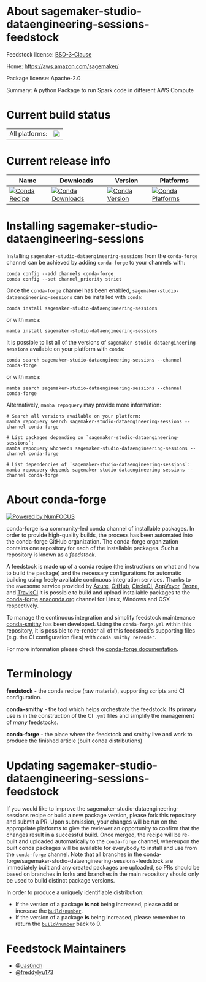 About sagemaker-studio-dataengineering-sessions-feedstock
=========================================================

Feedstock license: [BSD-3-Clause](https://github.com/conda-forge/sagemaker-studio-dataengineering-sessions-feedstock/blob/main/LICENSE.txt)

Home: https://aws.amazon.com/sagemaker/

Package license: Apache-2.0

Summary: A python Package to run Spark code in different AWS Compute

Current build status
====================


<table><tr><td>All platforms:</td>
    <td>
      <a href="https://dev.azure.com/conda-forge/feedstock-builds/_build/latest?definitionId=24989&branchName=main">
        <img src="https://dev.azure.com/conda-forge/feedstock-builds/_apis/build/status/sagemaker-studio-dataengineering-sessions-feedstock?branchName=main">
      </a>
    </td>
  </tr>
</table>

Current release info
====================

| Name | Downloads | Version | Platforms |
| --- | --- | --- | --- |
| [![Conda Recipe](https://img.shields.io/badge/recipe-sagemaker--studio--dataengineering--sessions-green.svg)](https://anaconda.org/conda-forge/sagemaker-studio-dataengineering-sessions) | [![Conda Downloads](https://img.shields.io/conda/dn/conda-forge/sagemaker-studio-dataengineering-sessions.svg)](https://anaconda.org/conda-forge/sagemaker-studio-dataengineering-sessions) | [![Conda Version](https://img.shields.io/conda/vn/conda-forge/sagemaker-studio-dataengineering-sessions.svg)](https://anaconda.org/conda-forge/sagemaker-studio-dataengineering-sessions) | [![Conda Platforms](https://img.shields.io/conda/pn/conda-forge/sagemaker-studio-dataengineering-sessions.svg)](https://anaconda.org/conda-forge/sagemaker-studio-dataengineering-sessions) |

Installing sagemaker-studio-dataengineering-sessions
====================================================

Installing `sagemaker-studio-dataengineering-sessions` from the `conda-forge` channel can be achieved by adding `conda-forge` to your channels with:

```
conda config --add channels conda-forge
conda config --set channel_priority strict
```

Once the `conda-forge` channel has been enabled, `sagemaker-studio-dataengineering-sessions` can be installed with `conda`:

```
conda install sagemaker-studio-dataengineering-sessions
```

or with `mamba`:

```
mamba install sagemaker-studio-dataengineering-sessions
```

It is possible to list all of the versions of `sagemaker-studio-dataengineering-sessions` available on your platform with `conda`:

```
conda search sagemaker-studio-dataengineering-sessions --channel conda-forge
```

or with `mamba`:

```
mamba search sagemaker-studio-dataengineering-sessions --channel conda-forge
```

Alternatively, `mamba repoquery` may provide more information:

```
# Search all versions available on your platform:
mamba repoquery search sagemaker-studio-dataengineering-sessions --channel conda-forge

# List packages depending on `sagemaker-studio-dataengineering-sessions`:
mamba repoquery whoneeds sagemaker-studio-dataengineering-sessions --channel conda-forge

# List dependencies of `sagemaker-studio-dataengineering-sessions`:
mamba repoquery depends sagemaker-studio-dataengineering-sessions --channel conda-forge
```


About conda-forge
=================

[![Powered by
NumFOCUS](https://img.shields.io/badge/powered%20by-NumFOCUS-orange.svg?style=flat&colorA=E1523D&colorB=007D8A)](https://numfocus.org)

conda-forge is a community-led conda channel of installable packages.
In order to provide high-quality builds, the process has been automated into the
conda-forge GitHub organization. The conda-forge organization contains one repository
for each of the installable packages. Such a repository is known as a *feedstock*.

A feedstock is made up of a conda recipe (the instructions on what and how to build
the package) and the necessary configurations for automatic building using freely
available continuous integration services. Thanks to the awesome service provided by
[Azure](https://azure.microsoft.com/en-us/services/devops/), [GitHub](https://github.com/),
[CircleCI](https://circleci.com/), [AppVeyor](https://www.appveyor.com/),
[Drone](https://cloud.drone.io/welcome), and [TravisCI](https://travis-ci.com/)
it is possible to build and upload installable packages to the
[conda-forge](https://anaconda.org/conda-forge) [anaconda.org](https://anaconda.org/)
channel for Linux, Windows and OSX respectively.

To manage the continuous integration and simplify feedstock maintenance
[conda-smithy](https://github.com/conda-forge/conda-smithy) has been developed.
Using the ``conda-forge.yml`` within this repository, it is possible to re-render all of
this feedstock's supporting files (e.g. the CI configuration files) with ``conda smithy rerender``.

For more information please check the [conda-forge documentation](https://conda-forge.org/docs/).

Terminology
===========

**feedstock** - the conda recipe (raw material), supporting scripts and CI configuration.

**conda-smithy** - the tool which helps orchestrate the feedstock.
                   Its primary use is in the construction of the CI ``.yml`` files
                   and simplify the management of *many* feedstocks.

**conda-forge** - the place where the feedstock and smithy live and work to
                  produce the finished article (built conda distributions)


Updating sagemaker-studio-dataengineering-sessions-feedstock
============================================================

If you would like to improve the sagemaker-studio-dataengineering-sessions recipe or build a new
package version, please fork this repository and submit a PR. Upon submission,
your changes will be run on the appropriate platforms to give the reviewer an
opportunity to confirm that the changes result in a successful build. Once
merged, the recipe will be re-built and uploaded automatically to the
`conda-forge` channel, whereupon the built conda packages will be available for
everybody to install and use from the `conda-forge` channel.
Note that all branches in the conda-forge/sagemaker-studio-dataengineering-sessions-feedstock are
immediately built and any created packages are uploaded, so PRs should be based
on branches in forks and branches in the main repository should only be used to
build distinct package versions.

In order to produce a uniquely identifiable distribution:
 * If the version of a package **is not** being increased, please add or increase
   the [``build/number``](https://docs.conda.io/projects/conda-build/en/latest/resources/define-metadata.html#build-number-and-string).
 * If the version of a package **is** being increased, please remember to return
   the [``build/number``](https://docs.conda.io/projects/conda-build/en/latest/resources/define-metadata.html#build-number-and-string)
   back to 0.

Feedstock Maintainers
=====================

* [@Jas0nch](https://github.com/Jas0nch/)
* [@freddylyu173](https://github.com/freddylyu173/)


<!-- dummy commit to enable rerendering -->

